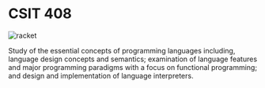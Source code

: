 # CSIT 408

![racket](https://duckduckgo.com/i/71ef21b7.png)

Study of the essential concepts of programming languages including, language design concepts and semantics; examination of language features and major programming paradigms with a focus on functional programming; and design and implementation of language interpreters.
